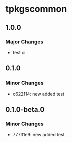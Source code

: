 # tpkgscommon

## 1.0.0

### Major Changes

- test ci

## 0.1.0

### Minor Changes

- c622114: new added test

## 0.1.0-beta.0

### Minor Changes

- 77731e9: new added test
